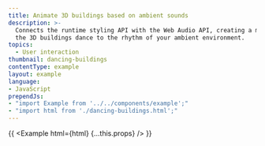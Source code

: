 ```yaml
---
title: Animate 3D buildings based on ambient sounds
description: >-
  Connects the runtime styling API with the Web Audio API, creating a map where
  the 3D buildings dance to the rhythm of your ambient environment.
topics:
  - User interaction
thumbnail: dancing-buildings
contentType: example
layout: example
language:
- JavaScript
prependJs:
- "import Example from '../../components/example';"
- "import html from './dancing-buildings.html';"
---
```


{{ <Example html={html} {...this.props} /> }}
